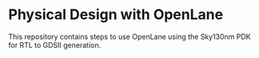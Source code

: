 # Physical Design with OpenLane
This repository contains steps to use OpenLane using the Sky130nm PDK for RTL to GDSII generation.
